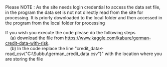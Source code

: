 Please NOTE : As the site needs login credential to access the data set file,  in the program the data set is not not directly read from the site for processing. It is priorly downloaded to the local folder and then accessed in the program from the local folder for processing

If you wish you execute the code please do the following steps \
    &nbsp;&nbsp;&nbsp;&nbsp;(a) download the file from https://www.kaggle.com/kabure/german-credit-data-with-risk. \
    &nbsp;&nbsp;&nbsp;&nbsp;(b) In the code replace the line "credit_data<- read_csv("C:\\Subbu\\german_credit_data.csv")" with the location where you are storing the file 


